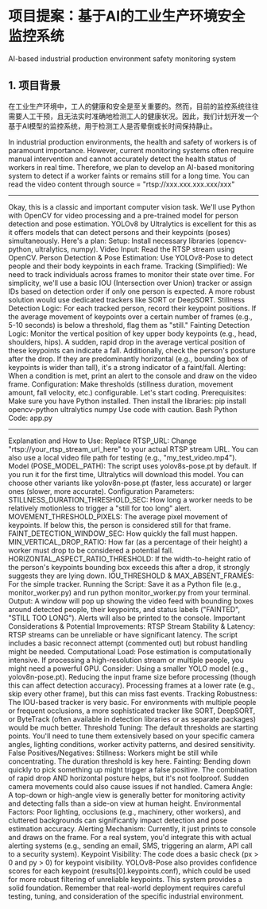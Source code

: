 # 项目提案：基于AI的工业生产环境安全监控系统
AI-based industrial production environment safety monitoring system

## 1. 项目背景
在工业生产环境中，工人的健康和安全是至关重要的。然而，目前的监控系统往往需要人工干预，且无法实时准确地检测工人的健康状况。因此，我们计划开发一个基于AI模型的监控系统，用于检测工人是否晕倒或长时间保持静止。

In industrial production environments, the health and safety of workers is of paramount importance. However, current monitoring systems often require manual intervention and cannot accurately detect the health status of workers in real time. Therefore, we plan to develop an AI-based monitoring system to detect if a worker faints or remains still for a long time.
You can read the video content through source = "rtsp://xxx.xxx.xxx.xxx/xxx"

---

Okay, this is a classic and important computer vision task. We'll use Python with OpenCV for video processing and a pre-trained model for person detection and pose estimation. YOLOv8 by Ultralytics is excellent for this as it offers models that can detect persons and their keypoints (poses) simultaneously.
Here's a plan:
Setup: Install necessary libraries (opencv-python, ultralytics, numpy).
Video Input: Read the RTSP stream using OpenCV.
Person Detection & Pose Estimation: Use YOLOv8-Pose to detect people and their body keypoints in each frame.
Tracking (Simplified): We need to track individuals across frames to monitor their state over time. For simplicity, we'll use a basic IOU (Intersection over Union) tracker or assign IDs based on detection order if only one person is expected. A more robust solution would use dedicated trackers like SORT or DeepSORT.
Stillness Detection Logic:
For each tracked person, record their keypoint positions.
If the average movement of keypoints over a certain number of frames (e.g., 5-10 seconds) is below a threshold, flag them as "still."
Fainting Detection Logic:
Monitor the vertical position of key upper body keypoints (e.g., head, shoulders, hips).
A sudden, rapid drop in the average vertical position of these keypoints can indicate a fall.
Additionally, check the person's posture after the drop. If they are predominantly horizontal (e.g., bounding box of keypoints is wider than tall), it's a strong indicator of a faint/fall.
Alerting: When a condition is met, print an alert to the console and draw on the video frame.
Configuration: Make thresholds (stillness duration, movement amount, fall velocity, etc.) configurable.
Let's start coding.
Prerequisites:
Make sure you have Python installed. Then install the libraries:
pip install opencv-python ultralytics numpy
Use code with caution.
Bash
Python Code:
app.py

---

Explanation and How to Use:
Replace RTSP_URL: Change "rtsp://your_rtsp_stream_url_here" to your actual RTSP stream URL. You can also use a local video file path for testing (e.g., "my_test_video.mp4").
Model (POSE_MODEL_PATH): The script uses yolov8s-pose.pt by default. If you run it for the first time, Ultralytics will download this model. You can choose other variants like yolov8n-pose.pt (faster, less accurate) or larger ones (slower, more accurate).
Configuration Parameters:
STILLNESS_DURATION_THRESHOLD_SEC: How long a worker needs to be relatively motionless to trigger a "still for too long" alert.
MOVEMENT_THRESHOLD_PIXELS: The average pixel movement of keypoints. If below this, the person is considered still for that frame.
FAINT_DETECTION_WINDOW_SEC: How quickly the fall must happen.
MIN_VERTICAL_DROP_RATIO: How far (as a percentage of their height) a worker must drop to be considered a potential fall.
HORIZONTAL_ASPECT_RATIO_THRESHOLD: If the width-to-height ratio of the person's keypoints bounding box exceeds this after a drop, it strongly suggests they are lying down.
IOU_THRESHOLD & MAX_ABSENT_FRAMES: For the simple tracker.
Running the Script: Save it as a Python file (e.g., monitor_worker.py) and run python monitor_worker.py from your terminal.
Output:
A window will pop up showing the video feed with bounding boxes around detected people, their keypoints, and status labels ("FAINTED", "STILL TOO LONG").
Alerts will also be printed to the console.
Important Considerations & Potential Improvements:
RTSP Stream Stability & Latency: RTSP streams can be unreliable or have significant latency. The script includes a basic reconnect attempt (commented out) but robust handling might be needed.
Computational Load: Pose estimation is computationally intensive. If processing a high-resolution stream or multiple people, you might need a powerful GPU. Consider:
Using a smaller YOLO model (e.g., yolov8n-pose.pt).
Reducing the input frame size before processing (though this can affect detection accuracy).
Processing frames at a lower rate (e.g., skip every other frame), but this can miss fast events.
Tracking Robustness: The IOU-based tracker is very basic. For environments with multiple people or frequent occlusions, a more sophisticated tracker like SORT, DeepSORT, or ByteTrack (often available in detection libraries or as separate packages) would be much better.
Threshold Tuning: The default thresholds are starting points. You'll need to tune them extensively based on your specific camera angles, lighting conditions, worker activity patterns, and desired sensitivity.
False Positives/Negatives:
Stillness: Workers might be still while concentrating. The duration threshold is key here.
Fainting: Bending down quickly to pick something up might trigger a false positive. The combination of rapid drop AND horizontal posture helps, but it's not foolproof. Sudden camera movements could also cause issues if not handled.
Camera Angle: A top-down or high-angle view is generally better for monitoring activity and detecting falls than a side-on view at human height.
Environmental Factors: Poor lighting, occlusions (e.g., machinery, other workers), and cluttered backgrounds can significantly impact detection and pose estimation accuracy.
Alerting Mechanism: Currently, it just prints to console and draws on the frame. For a real system, you'd integrate this with actual alerting systems (e.g., sending an email, SMS, triggering an alarm, API call to a security system).
Keypoint Visibility: The code does a basic check (px > 0 and py > 0) for keypoint visibility. YOLOv8-Pose also provides confidence scores for each keypoint (results[0].keypoints.conf), which could be used for more robust filtering of unreliable keypoints.
This system provides a solid foundation. Remember that real-world deployment requires careful testing, tuning, and consideration of the specific industrial environment.
